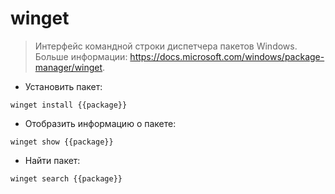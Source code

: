 # winget

> Интерфейс командной строки диспетчера пакетов Windows.
> Больше информации: <https://docs.microsoft.com/windows/package-manager/winget>.

- Установить пакет:

`winget install {{package}}`

- Отобразить информацию о пакете:

`winget show {{package}}`

- Найти пакет:

`winget search {{package}}`
